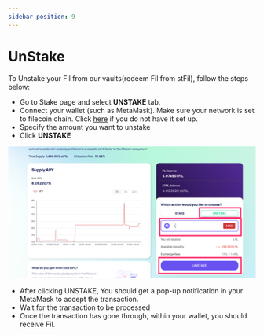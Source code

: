 ```yaml
---
sidebar_position: 9
---
```


# UnStake


To Unstake your Fil from our vaults(redeem Fil from stFil), follow the steps below:

- Go to Stake page and select **UNSTAKE** tab.
- Connect your wallet (such as MetaMask). Make sure your network is set to filecoin chain. 
    Click [here]( https://docs.filecoin.io/networks/mainnet/add-to-metamask/ ) if you do not have it set up.
- Specify the amount you want to unstake
- Click **UNSTAKE**

![](imgs/unstake.png)

- After clicking UNSTAKE, You should get a pop-up notification in your MetaMask to accept the transaction.
- Wait for the transaction to be processed
- Once the transaction has gone through, within your wallet, you should receive Fil. 

